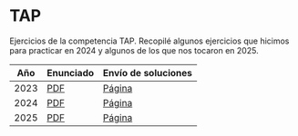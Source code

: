 # TAP
Ejercicios de la competencia TAP. 
Recopilé algunos ejercicios que hicimos para practicar en 2024 y algunos de los que nos tocaron en 2025.

| Año  | Enunciado                                                                                                    | Envío de soluciones                                |
|------|--------------------------------------------------------------------------------------------------------------|---------------------------------------------------|
| 2023 | [PDF](https://codeforces.com/gym/104603/attachments/download/22130/TAP_2023_es.pdf)                         | [Página](https://codeforces.com/gym/104603)       |
| 2024 | [PDF](https://codeforces.com/gym/105321/attachments/download/26905/tap_2024.pdf)                            | [Página](https://codeforces.com/gym/105321)       |
| 2025 | [PDF](https://drive.google.com/file/d/1gC43AVImS7k1cK9w2k15eG7ewcUXcxbv/view)                               | [Página](https://codeforces.com/gym/106054)       |
